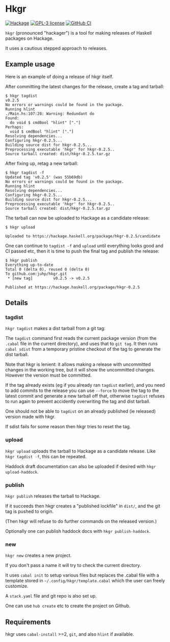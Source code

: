 # Hkgr

[![Hackage](https://img.shields.io/hackage/v/hkgr.svg)](https://hackage.haskell.org/package/hkgr)
[![GPL-3 license](https://img.shields.io/badge/license-GPL--3-blue.svg)](LICENSE)
[![GitHub CI](https://github.com/juhp/hkgr/workflows/build/badge.svg)](https://github.com/juhp/hkgr/actions)

`hkgr` (pronounced "hackager") is a tool for making releases of
Haskell packages on Hackage.

It uses a cautious stepped approach to releases.

## Example usage

Here is an example of doing a release of hkgr itself.

After committing the latest changes for the release, create a tag and tarball:

```
$ hkgr tagdist
v0.2.5
No errors or warnings could be found in the package.
Running hlint
./Main.hs:107:28: Warning: Redundant do
Found:
  do void $ cmdBool "hlint" ["."]
Perhaps:
  void $ cmdBool "hlint" ["."]
Resolving dependencies...
Configuring hkgr-0.2.5...
Building source dist for hkgr-0.2.5...
Preprocessing executable 'hkgr' for hkgr-0.2.5..
Source tarball created: dist/hkgr-0.2.5.tar.gz
```

After fixing up, retag a new tarball:

```
$ hkgr tagdist -f
Updated tag 'v0.2.5' (was 55b69db)
No errors or warnings could be found in the package.
Running hlint
Resolving dependencies...
Configuring hkgr-0.2.5...
Building source dist for hkgr-0.2.5...
Preprocessing executable 'hkgr' for hkgr-0.2.5..
Source tarball created: dist/hkgr-0.2.5.tar.gz
```

The tarball can now be uploaded to Hackage as a candidate release:

```
$ hkgr upload

Uploaded to https://hackage.haskell.org/package/hkgr-0.2.5/candidate
```

One can continue to `tagdist -f` and `upload` until
everything looks good and CI passed etc,
then it is time to push the final tag and publish the release:

```
$ hkgr publish
Everything up-to-date
Total 0 (delta 0), reused 0 (delta 0)
To github.com:juhp/hkgr.git
 * [new tag]         v0.2.5 -> v0.2.5

Published at https://hackage.haskell.org/package/hkgr-0.2.5
```

## Details

### tagdist
`hkgr tagdist` makes a dist tarball from a git tag:

The `tagdist` command first reads the current package version
(from the `.cabal` file in the current directory), and uses that to `git tag`.
It then runs `cabal sdist` from a temporary pristine checkout of the tag
to generate the dist tarball.

Note that hkgr is lenient: it allows making a release with uncommitted changes
in the working tree, but it will show the uncommitted changes.
However the version must be committed.

If the tag already exists (eg if you already ran `tagdist` earlier),
and you need to add commits to the release
you can use `--force` to move the tag to the latest commit
and generate a new tarball off that,
otherwise `tagdist` refuses to run again to prevent accidently overwriting
the tag and dist tarball.

One should not be able to `tagdist` on an already published
(ie released) version made with hkgr.

If sdist fails for some reason then hkgr tries to reset the tag.

### upload
`hkgr upload` uploads the tarball to Hackage as a candidate release.
Like `hkgr tagdist -f`, this can be repeated.

Haddock draft documentation can also be uploaded if desired with `hkgr upload-haddock`.

### publish
`hkgr publish` releases the tarball to Hackage.

If it succeeds then hkgr creates a "published lockfile" in `dist/`,
and the git tag is pushed to origin.

(Then hkgr will refuse to do further commands on the released version.)

Optionally one can publish haddock docs with `hkgr publish-haddock`.

### new
`hkgr new` creates a new project.

If you don't pass a name it will try to check the current directory.

It uses `cabal init` to setup various files but replaces the .cabal file
with a template stored in `~/.config/hkgr/template.cabal` which the user
can freely customize.

A `stack.yaml` file and git repo is also set up.

One can use `hub create` etc to create the project on Github.

## Requirements

hkgr uses `cabal-install` >=2, `git`, and also `hlint` if available.
